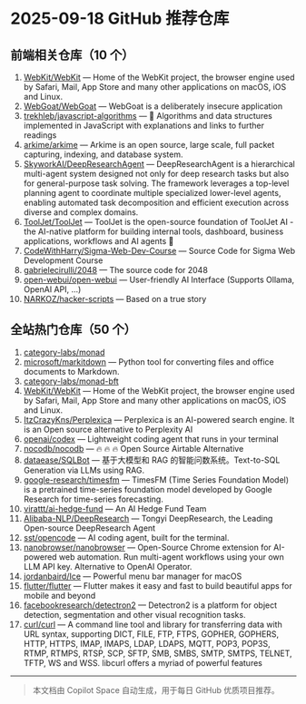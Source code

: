 # 2025-09-18 GitHub 推荐仓库

## 前端相关仓库（10 个）

1. [WebKit/WebKit](https://github.com/WebKit/WebKit) — Home of the WebKit project, the browser engine used by Safari, Mail, App Store and many other applications on macOS, iOS and Linux.
2. [WebGoat/WebGoat](https://github.com/WebGoat/WebGoat) — WebGoat is a deliberately insecure application
3. [trekhleb/javascript-algorithms](https://github.com/trekhleb/javascript-algorithms) — 📝 Algorithms and data structures implemented in JavaScript with explanations and links to further readings
4. [arkime/arkime](https://github.com/arkime/arkime) — Arkime is an open source, large scale, full packet capturing, indexing, and database system.
5. [SkyworkAI/DeepResearchAgent](https://github.com/SkyworkAI/DeepResearchAgent) — DeepResearchAgent is a hierarchical multi-agent system designed not only for deep research tasks but also for general-purpose task solving. The framework leverages a top-level planning agent to coordinate multiple specialized lower-level agents, enabling automated task decomposition and efficient execution across diverse and complex domains.
6. [ToolJet/ToolJet](https://github.com/ToolJet/ToolJet) — ToolJet is the open-source foundation of ToolJet AI - the AI-native platform for building internal tools, dashboard, business applications, workflows and AI agents 🚀
7. [CodeWithHarry/Sigma-Web-Dev-Course](https://github.com/CodeWithHarry/Sigma-Web-Dev-Course) — Source Code for Sigma Web Development Course
8. [gabrielecirulli/2048](https://github.com/gabrielecirulli/2048) — The source code for 2048
9. [open-webui/open-webui](https://github.com/open-webui/open-webui) — User-friendly AI Interface (Supports Ollama, OpenAI API, ...)
10. [NARKOZ/hacker-scripts](https://github.com/NARKOZ/hacker-scripts) — Based on a true story

## 全站热门仓库（50 个）

1. [category-labs/monad](https://github.com/category-labs/monad)
2. [microsoft/markitdown](https://github.com/microsoft/markitdown) — Python tool for converting files and office documents to Markdown.
3. [category-labs/monad-bft](https://github.com/category-labs/monad-bft)
4. [WebKit/WebKit](https://github.com/WebKit/WebKit) — Home of the WebKit project, the browser engine used by Safari, Mail, App Store and many other applications on macOS, iOS and Linux.
5. [ItzCrazyKns/Perplexica](https://github.com/ItzCrazyKns/Perplexica) — Perplexica is an AI-powered search engine. It is an Open source alternative to Perplexity AI
6. [openai/codex](https://github.com/openai/codex) — Lightweight coding agent that runs in your terminal
7. [nocodb/nocodb](https://github.com/nocodb/nocodb) — 🔥 🔥 🔥 Open Source Airtable Alternative
8. [dataease/SQLBot](https://github.com/dataease/SQLBot) — 基于大模型和 RAG 的智能问数系统。Text-to-SQL Generation via LLMs using RAG.
9. [google-research/timesfm](https://github.com/google-research/timesfm) — TimesFM (Time Series Foundation Model) is a pretrained time-series foundation model developed by Google Research for time-series forecasting.
10. [virattt/ai-hedge-fund](https://github.com/virattt/ai-hedge-fund) — An AI Hedge Fund Team
11. [Alibaba-NLP/DeepResearch](https://github.com/Alibaba-NLP/DeepResearch) — Tongyi DeepResearch, the Leading Open-source DeepResearch Agent
12. [sst/opencode](https://github.com/sst/opencode) — AI coding agent, built for the terminal.
13. [nanobrowser/nanobrowser](https://github.com/nanobrowser/nanobrowser) — Open-Source Chrome extension for AI-powered web automation. Run multi-agent workflows using your own LLM API key. Alternative to OpenAI Operator.
14. [jordanbaird/Ice](https://github.com/jordanbaird/Ice) — Powerful menu bar manager for macOS
15. [flutter/flutter](https://github.com/flutter/flutter) — Flutter makes it easy and fast to build beautiful apps for mobile and beyond
16. [facebookresearch/detectron2](https://github.com/facebookresearch/detectron2) — Detectron2 is a platform for object detection, segmentation and other visual recognition tasks.
17. [curl/curl](https://github.com/curl/curl) — A command line tool and library for transferring data with URL syntax, supporting DICT, FILE, FTP, FTPS, GOPHER, GOPHERS, HTTP, HTTPS, IMAP, IMAPS, LDAP, LDAPS, MQTT, POP3, POP3S, RTMP, RTMPS, RTSP, SCP, SFTP, SMB, SMBS, SMTP, SMTPS, TELNET, TFTP, WS and WSS. libcurl offers a myriad of powerful features

---

> 本文档由 Copilot Space 自动生成，用于每日 GitHub 优质项目推荐。
